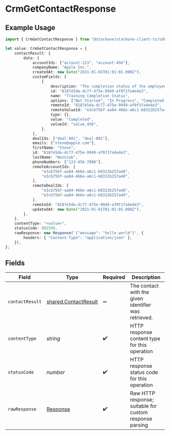# CrmGetContactResponse

## Example Usage

```typescript
import { CrmGetContactResponse } from "@stackone/stackone-client-ts/sdk/models/operations";

let value: CrmGetContactResponse = {
    contactResult: {
        data: {
            accountIds: ["account-123", "account-456"],
            companyName: "Apple Inc.",
            createdAt: new Date("2021-01-01T01:01:01.000Z"),
            customFields: [
                {
                    description: "The completion status of the employee's training.",
                    id: "8187e5da-dc77-475e-9949-af0f1fa4e4e3",
                    name: "Training Completion Status",
                    options: ["Not Started", "In Progress", "Completed", "Overdue"],
                    remoteId: "8187e5da-dc77-475e-9949-af0f1fa4e4e3",
                    remoteValueId: "e3cb75bf-aa84-466e-a6c1-b8322b257a48",
                    type: {},
                    value: "Completed",
                    valueId: "value_456",
                },
            ],
            dealIds: ["deal-001", "deal-002"],
            emails: ["steve@apple.com"],
            firstName: "Steve",
            id: "8187e5da-dc77-475e-9949-af0f1fa4e4e3",
            lastName: "Wozniak",
            phoneNumbers: ["123-456-7890"],
            remoteAccountIds: [
                "e3cb75bf-aa84-466e-a6c1-b8322b257a48",
                "e3cb75bf-aa84-466e-a6c1-b8322b257a49",
            ],
            remoteDealIds: [
                "e3cb75bf-aa84-466e-a6c1-b8322b257a48",
                "e3cb75bf-aa84-466e-a6c1-b8322b257a49",
            ],
            remoteId: "8187e5da-dc77-475e-9949-af0f1fa4e4e3",
            updatedAt: new Date("2021-01-01T01:01:01.000Z"),
        },
    },
    contentType: "<value>",
    statusCode: 902599,
    rawResponse: new Response('{"message": "hello world"}', {
        headers: { "Content-Type": "application/json" },
    }),
};
```

## Fields

| Field                                                                 | Type                                                                  | Required                                                              | Description                                                           |
| --------------------------------------------------------------------- | --------------------------------------------------------------------- | --------------------------------------------------------------------- | --------------------------------------------------------------------- |
| `contactResult`                                                       | [shared.ContactResult](../../../sdk/models/shared/contactresult.md)   | :heavy_minus_sign:                                                    | The contact with the given identifier was retrieved.                  |
| `contentType`                                                         | *string*                                                              | :heavy_check_mark:                                                    | HTTP response content type for this operation                         |
| `statusCode`                                                          | *number*                                                              | :heavy_check_mark:                                                    | HTTP response status code for this operation                          |
| `rawResponse`                                                         | [Response](https://developer.mozilla.org/en-US/docs/Web/API/Response) | :heavy_check_mark:                                                    | Raw HTTP response; suitable for custom response parsing               |